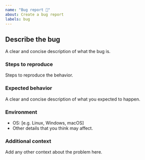 ```yaml
---
name: "Bug report 🦀"
about: Create a bug report
labels: bug
---
```


## Describe the bug
A clear and concise description of what the bug is.

### Steps to reproduce
Steps to reproduce the behavior.

### Expected behavior
A clear and concise description of what you expected to happen.

### Environment
- OS: [e.g. Linux, Windows, macOS]
- Other details that you think may affect.

### Additional context
Add any other context about the problem here.